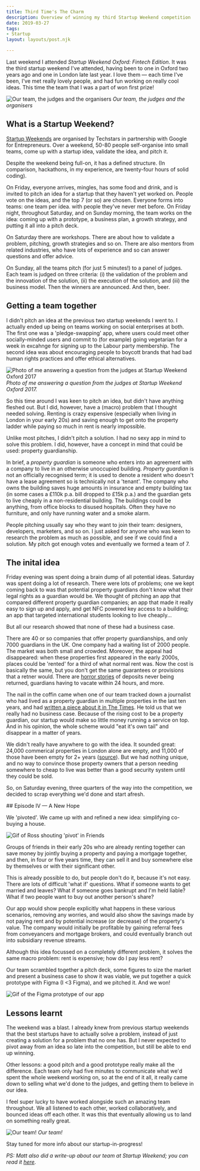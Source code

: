 ```yaml
---
title: Third Time's The Charm
description: Overview of winning my third Startup Weekend competition
date: 2019-03-27
tags:
- Startup
layout: layouts/post.njk

---
```

Last weekend I attended *Startup Weekend Oxford: Fintech Edition*. It was the third startup weekend I've attended, having been to one in Oxford two years ago and one in London late last year. I love them — each time I've been, I've met really lovely people, and had fun working on really cool ideas. This time the team that I was a part of won first prize!

![Our team, the judges and the organisers](/img/swox19.jpg)
*Our team, the judges and the organisers*

## What is a Startup Weekend?

[Startup Weekends](https://startupweekend.org/) are organised by Techstars in partnership with Google for Entrepreneurs. Over a weekend, 50-80 people self-organise into small teams, come up with a startup idea, validate the idea, and pitch it.

Despite the weekend being full-on, it has a defined structure. (In comparison, hackathons, in my experience, are twenty-four hours of solid coding).

On Friday, everyone arrives, mingles, has some food and drink, and is invited to pitch an idea for a startup that they haven't yet worked on. People vote on the ideas, and the top 7 (or so) are chosen. Everyone forms into teams: one team per idea.  with people they've never met before. On Friday night, throughout Saturday, and on Sunday morning, the team works on the idea: coming up with a prototype, a business plan, a growth strategy, and putting it all into a pitch deck.

On Saturday there are workshops. There are about how to validate a problem, pitching, growth strategies and so on. There are also mentors from related industries, who have lots of experience and so can answer questions and offer advice.

On Sunday, all the teams pitch (for just 5 minutes!) to a panel of judges. Each team is judged on three criteria: (i) the validation of the problem and the innovation of the solution, (ii) the execution of the solution, and (iii) the business model. Then the winners are announced. And then, beer.

## Getting a team together

I didn't pitch an idea at the previous two startup weekends I went to. I actually ended up being on teams working on social enterprises at both. The first one was a 'pledge-swapping' app, where users could meet other socially-minded users and commit to (for example) going vegetarian for a week in excahnge for signing up to the Labour party membership. The second idea was about encouraging people to boycott brands that had bad human rights practices and offer ethical alternatives.

![Photo of me answering a question from the judges at Startup Weekend Oxford 2017](/img/swox17.jpg)
*Photo of me answering a question from the judges at Startup Weekend Oxford 2017.*

So this time around I was keen to pitch an idea, but didn't have anything fleshed out. But I did, however, have a (macro) problem that I thought needed solving. Renting is crazy expensive (especially when living in London in your early 20s) and saving enough to get onto the property ladder while paying so much in rent is nearly impossible.

Unlike most pitches, I didn't pitch a solution. I had no sexy app in mind to solve this problem. I did, however, have a concept in mind that could be used: property guardianship.

In brief, a *property guardian* is someone who enters into an agreement with a company to live in an otherwise unoccupied building. *Property guardian* is not an officially recognised term; it is used to denote a resident who doesn't have a lease agreement so is technically not a 'tenant'. The company who owns the building saves huge amounts in insurance and empty building tax (in some cases a £110k p.a. bill dropped to £15k p.a.) and the guardian gets to live cheaply in a non-residential building. The buildings could be anything, from office blocks to disused hospitals. Often they have no furniture, and only have running water and a smoke alarm.

People pitching usually say who they want to join their team: designers, developers, marketers, and so on. I just asked for anyone who was keen to research the problem as much as possible, and see if we could find a solution. My pitch got enough votes and eventually we formed a team of 7.

## The inital idea

Friday evening was spent doing a brain dump of all potential ideas. Saturday was spent doing a lot of research. There were lots of problems; one we kept coming back to was that potential property guardians don't know what their legal rights as a guardian would be. We thought of pitching an app that compared different property guardian companies; an app that made it really easy to sign up and apply, and get NFC powered key access to a building; an app that targeted international students looking to live cheaply...

But all our research showed that none of these had a business case.

There are 40 or so companies that offer property guardianships, and only 7000 guardians in the UK. One company had a waiting list of 2000 people. The market was both small and crowded. Moreover, the appeal had disappeared: when these properties first appeared in the early 2000s, places could be 'rented' for a third of what normal rent was. Now the cost is basically the same, but you don't get the same guarantees or provisions that a retner would. There are [horror stories](https://www.theguardian.com/society/2015/dec/24/the-high-price-of-cheap-living-how-the-property-guardianship-dream-soured ) of deposits never being returned, guardians having to vacate within 24 hours, and more.

The nail in the coffin came when one of our team tracked down a journalist who had lived as a property guardian in multiple properties in the last ten years, and had [written a piece about it in The Times](https://www.thetimes.co.uk/article/how-it-feels-to-be-a-millennial-property-guardian-fssbw8knr). He told us that we really had no business case. Because of the rising cost to be a property guardian, our startup would make so little money running a service on top. And in his opinion, the whole scheme would "eat it's own tail" and disappear in a matter of years.

We didn't really have anywhere to go with the idea. It sounded great: 24,000 commerical properties in London alone are empty, and 11,000 of those have been empty for 2+ years ([source](https://www.bbc.co.uk/news/uk-england-london-45720960)). But we had nothing unique, and no way to convince those property owners that a person needing somewhere to cheap to live was better than a good security system until they could be sold.

So, on Saturday evening, three quarters of the way into the competition, we decided to scrap everything we'd done and start afresh.

## Episode IV — A New Hope

We 'pivoted'. We came up with and refined a new idea: simplifying co-buying a house.

![Gif of Ross shouting 'pivot' in Friends](/img/rosspivot.gif)

Groups of friends in their early 20s who are already renting together can save money by jointly buying a property and paying a mortgage together, and then, in four or five years time, they can sell it and buy somewhere else by themselves or with their significant other.

This is already possible to do, but people don't do it, because it's not easy. There are lots of difficult 'what if' questions. What if someone wants to get married and leaves? What if someone goes bankrupt and I'm held liable? What if two people want to buy out another person's share?

Our app would show people explicitly what happens in these various scenarios, removing any worries, and would also show the savings made by not paying rent and by potential increase (or decrease) of the property's value. The company would initially be profitable by gaining referral fees from conveyancers and mortgage brokers, and could eventually branch out into subsidiary revenue streams.

Although this idea focussed on a completely different problem, it solves the same macro problem: rent is expensive; how do I pay less rent? 

Our team scrambled together a pitch deck, some figures to size the market and present a business case to show it was viable, we put together a quick prototype with Figma (I <3 Figma), and we pitched it. And we won!

![Gif of the Figma prototype of our app](/img/fouryearplanprototype.gif)

## Lessons learnt

The weekend was a blast. I already knew from previous startup weekends that the best startups have to actually solve a problem, instead of just creating a solution for a problem that no one has. But I never expected to pivot away from an idea so late into the competition, but still be able to end up winning.

Other lessons: a good pitch and a good prototype really make all the difference. Each team only had five minutes to communicate what we'd spent the whole weekend working on, so at the end of it all, it really came down to selling what we'd done to the judges, and getting them to believe in our idea.

I feel super lucky to have worked alongside such an amazing team throughout. We all listened to each other, worked collaboratively, and bounced ideas off each other. It was this that eventually allowing us to land on something really great.

![Our team!](/img/swox19_2.jpg)
*Our team!*

Stay tuned for more info about our startup-in-progress!

*PS: Matt also did a write-up about our team at Startup Weekend; you can read it [here](https://www.linkedin.com/pulse/oxford-startup-weekend-2019-matt-newton-lewis/)*.